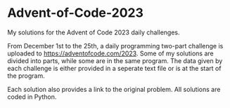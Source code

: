 # Advent-of-Code-2023
My solutions for the Advent of Code 2023 daily challenges.

From December 1st to the 25th, a daily programming two-part challenge is uploaded to https://adventofcode.com/2023. Some of my solutions are divided into parts, while some are in the same program. The data given by each challenge is either provided in a seperate text file or is at the start of the program.

Each solution also provides a link to the original problem. All solutions are coded in Python.
